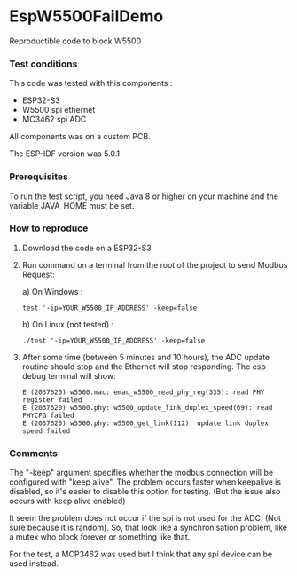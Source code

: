 # EspW5500FailDemo
Reproductible code to block W5500

### Test conditions
This code was tested with this components :
- ESP32-S3
- W5500 spi ethernet
- MC3462 spi ADC

All components was on a custom PCB.

The ESP-IDF version was 5.0.1

### Prerequisites

To run the test script, you need Java 8 or higher on your machine and the variable JAVA_HOME must be set.

### How to reproduce
1. Download the code on a ESP32-S3
2. Run command on a terminal from the root of the project to send Modbus Request:

	a) On Windows : 
	```
	test '-ip=YOUR_W5500_IP_ADDRESS' -keep=false
	```
	b) On Linux (not tested) :
	```
	./test '-ip=YOUR_W5500_IP_ADDRESS' -keep=false
	```
3. After some time (between 5 minutes and 10 hours), the ADC update routine should stop and the Ethernet will stop responding. The esp debug terminal will show:
	```
	E (2037620) w5500.mac: emac_w5500_read_phy_reg(335): read PHY register failed
	E (2037620) w5500.phy: w5500_update_link_duplex_speed(69): read PHYCFG failed
	E (2037620) w5500.phy: w5500_get_link(112): update link duplex speed failed
	```

### Comments
The "-keep" argument specifies whether the modbus connection will be configured with "keep alive". The problem occurs faster when keepalive is disabled, so it's easier to disable this option for testing. (But the issue also occurs with keep alive enabled)

It seem the problem does not occur if the spi is not used for the ADC. (Not sure because it is random). So, that look like a synchronisation problem, like a mutex who block forever or something like that.

For the test, a MCP3462 was used but I think that any spi device can be used instead. 
